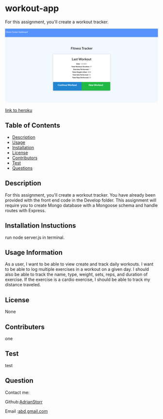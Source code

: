 # workout-app
For this assignment, you'll create a workout tracker.


![picture](./images/workoutapp.PNG)

[link to heroku](https://aqueous-scrubland-79272.herokuapp.com/?id=5ff20e101e9e2900171a52cb)

  ## Table of Contents
  * [Description](#Description)
  * [Usage](#Usage)
  * [Installation](#Installation)
  * [License](#License)
  * [Contributors](#contributers)
  * [Test](#Test)
  * [Questions](#Questions)

  ## Description
 For this assignment, you'll create a workout tracker. You have already been provided with the front end code in the Develop folder. This assignment will require you to create Mongo database with a Mongoose schema and handle routes with Express.
  

  ## Installation Instuctions
  run node server.js in terminal.

  ## Usage Information
  As a user, I want to be able to view create and track daily workouts. I want to be able to log multiple exercises in a workout on a given day. I should also be able to track the name, type, weight, sets, reps, and duration of exercise. If the exercise is a cardio exercise, I should be able to track my distance traveled.
  ## License
  None

  ## Contributers
  one

  ## Test
  test

  ## Question
  Contact me:

  Github:[AdrianStorr](https://github.com/AdrianStorr)
  
  Email :[abd,gmail.com](https://github.com/AdrianStorr)
